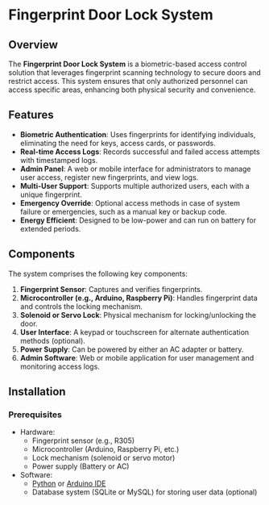 # Fingerprint Door Lock System

## Overview
The **Fingerprint Door Lock System** is a biometric-based access control solution that leverages fingerprint scanning technology to secure doors and restrict access. This system ensures that only authorized personnel can access specific areas, enhancing both physical security and convenience.

## Features
- **Biometric Authentication**: Uses fingerprints for identifying individuals, eliminating the need for keys, access cards, or passwords.
- **Real-time Access Logs**: Records successful and failed access attempts with timestamped logs.
- **Admin Panel**: A web or mobile interface for administrators to manage user access, register new fingerprints, and view logs.
- **Multi-User Support**: Supports multiple authorized users, each with a unique fingerprint.
- **Emergency Override**: Optional access methods in case of system failure or emergencies, such as a manual key or backup code.
- **Energy Efficient**: Designed to be low-power and can run on battery for extended periods.

## Components
The system comprises the following key components:
1. **Fingerprint Sensor**: Captures and verifies fingerprints.
2. **Microcontroller (e.g., Arduino, Raspberry Pi)**: Handles fingerprint data and controls the locking mechanism.
3. **Solenoid or Servo Lock**: Physical mechanism for locking/unlocking the door.
4. **User Interface**: A keypad or touchscreen for alternate authentication methods (optional).
5. **Power Supply**: Can be powered by either an AC adapter or battery.
6. **Admin Software**: Web or mobile application for user management and monitoring access logs.

## Installation

### Prerequisites
- Hardware:
  - Fingerprint sensor (e.g., R305)
  - Microcontroller (Arduino, Raspberry Pi, etc.)
  - Lock mechanism (solenoid or servo motor)
  - Power supply (Battery or AC)
- Software:
  - [Python](https://www.python.org/) or [Arduino IDE](https://www.arduino.cc/en/Main/Software)
  - Database system (SQLite or MySQL) for storing user data (optional)
